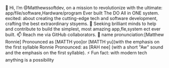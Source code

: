 👋 Hi, I’m @Matthewssoftdev, on a mission to revolutionize with the ultimate: app/file/software,Hardware/program Ever built
The DO All in ONE system. 
  excited:  about creating the  cutting-edge tech and software development, crafting the best extraordinary stsyems.
🤝 Seeking brilliant minds to help and contribute to build the simplest, most amazing app,fle,system ect ever built.
📫 Reach me via GitHub collaborators.
🫥 name pronunciation:[Matthew Ronnie]  Pronounced as [MATTH yoo]or [MATTH yu](with the emphasis on the first syllable
Ronnie  Pronounced: as [RAH nee] (with a short "Aw" sound and the emphasis on the first syllable).
⚡ Fun fact: with modern tech anything is a possibility
